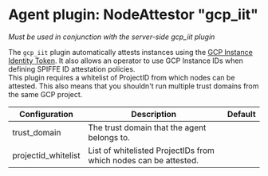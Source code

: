 # Agent plugin: NodeAttestor "gcp_iit"

*Must be used in conjunction with the server-side gcp_iit plugin*

The `gcp_iit` plugin automatically attests instances using the [GCP Instance Identity Token](https://cloud.google.com/compute/docs/instances/verifying-instance-identity). It also allows an operator to use GCP Instance IDs when defining SPIFFE ID attestation policies.  
This plugin requires a whitelist of ProjectID from which nodes can be attested. This also means that you shouldn't run multiple trust domains from the same GCP project. 

| Configuration       | Description                                                       | Default |
|---------------------|-------------------------------------------------------------------|---------|
| trust_domain        | The trust domain that the agent belongs to.                       |         |
| projectid_whitelist | List of whitelisted ProjectIDs from which nodes can be attested.  |         |